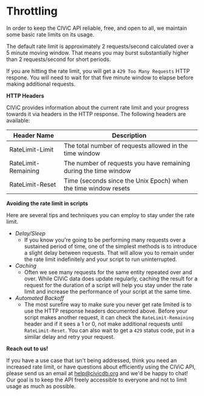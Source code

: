 # Throttling

In order to keep the CIViC API reliable, free, and open to all, we maintain some basic rate limits on its usage.

The default rate limit is approximately 2 requests/second calculated over a 5 minute moving window. That means you may burst substantially higher than 2 requests/second for short periods.

If you are hitting the rate limit, you will get a `429 Too Many Requests` HTTP respone. You will need to wait for that five minute window to elapse before making additional requests.

**HTTP Headers**

CIViC provides information about the current rate limit and your progress towards it via headers in the HTTP response. The following headers are available:

Header Name | Description
----------- | -----------
RateLimit-Limit | The total number of requests allowed in the time window
RateLimit-Remaining | The number of requests you have remaining during the time window
RateLimit-Reset | Time (seconds since the Unix Epoch) when the time window resets

**Avoiding the rate limit in scripts**

Here are several tips and techniques you can employ to stay under the rate limit.

 * _Delay/Sleep_
   * If you know you're going to be performing many requests over a sustained period of time, one of the simplest methods is to introduce a slight delay between requests. That will allow you to remain under the rate limit indefinitely and your script to run uninterrupted.
 * _Caching_
   * Often we see many requests for the same entity repeated over and over. While CIViC data does update regularly, caching the result for a request for the duration of a script will help you stay under the rate limit and increase the performance of your script at the same time.
 * _Automated Backoff_
   * The most surefire way to make sure you never get rate limited is to use the HTTP response headers documented above. Before your script makes another request, it can check the `RateLimit-Remaining` header and if it sees a 1 or 0, not make additional requests until `RateLimit-Reset`. You can also wait to get a `429` status code, put in a similar delay and retry your request.

**Reach out to us!**

If you have a use case that isn't being addressed, think you need an increased rate limit, or have questions about efficiently using the CIViC API, please send us an email at [help@civicdb.org](mailto:help@civicdb.org) and we'd be happy to chat! Our goal is to keep the API freely accessible to everyone and not to limit usage as much as possible.